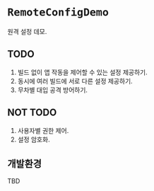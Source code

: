 # `RemoteConfigDemo`

원격 설정 데모.

## TODO

1. 빌드 없이 앱 작동을 제어할 수 있는 설정 제공하기.
2. 동시에 여러 빌드에 서로 다른 설정 제공하기.
3. 무차별 대입 공격 방어하기.

## NOT TODO

1. 사용자별 권한 제어.
2. 설정 암호화.

## 개발환경

TBD
